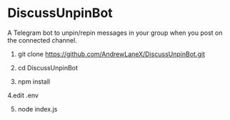 # DiscussUnpinBot
A Telegram bot to unpin/repin messages in your group when you post on the connected channel.

1. git clone https://github.com/AndrewLaneX/DiscussUnpinBot.git

2. cd DiscussUnpinBot

3. npm install

4.edit .env

5. node index.js
